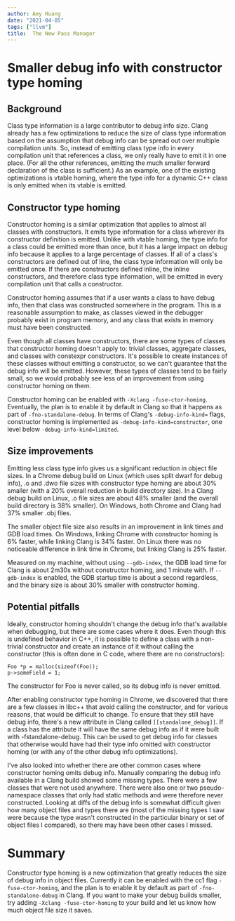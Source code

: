 ```yaml
---
author: Amy Huang
date: "2021-04-05"
tags: ["llvm"]
title:  The New Pass Manager
---
```


# Smaller debug info with constructor type homing

## Background
Class type information is a large contributor to debug info size. Clang already has a few optimizations to reduce the size of class type information based on the assumption that debug info can be spread out over multiple compilation units. So, instead of emitting class type info in every compilation unit that references a class, we only really have to emit it in one place. (For all the other references, emitting the much smaller forward declaration of the class is sufficient.) As an example, one of the existing optimizations is vtable homing, where the type info for a dynamic C++ class is only emitted when its vtable is emitted.

## Constructor type homing
Constructor homing is a similar optimization that applies to almost all classes with constructors. It emits type information for a class wherever its constructor definition is emitted. Unlike with vtable homing, the type info for a class could be emitted more than once, but it has a large impact on debug info because it applies to a large percentage of classes. If all of a class's constructors are defined out of line, the class type information will only be emitted once. If there are constructors defined inline, the inline constructors, and therefore class type information, will be emitted in every compilation unit that calls a constructor.

Constructor homing assumes that if a user wants a class to have debug info, then that class was constructed somewhere in the program. This is a reasonable assumption to make, as classes viewed in the debugger probably exist in program memory, and any class that exists in memory must have been constructed.

Even though all classes have constructors, there are some types of classes that constructor homing doesn't apply to: trivial classes, aggregate classes, and classes with constexpr constructors. It's possible to create instances of these classes without emitting a constructor, so we can't guarantee that the debug info will be emitted. However, these types of classes tend to be fairly small, so we would probably see less of an improvement from using constructor homing on them.

Constructor homing can be enabled with `-Xclang -fuse-ctor-homing`. Eventually, the plan is to enable it by default in Clang so that it happens as part of `-fno-standalone-debug`. In terms of Clang's `-debug-info-kind=` flags, constructor homing is implemented as `-debug-info-kind=constructor`, one level below `-debug-info-kind=limited`.

## Size improvements
Emitting less class type info gives us a significant reduction in object file sizes. In a Chrome debug build on Linux (which uses split dwarf for debug info), .o and .dwo file sizes with constructor type homing are about 30% smaller (with a 20% overall reduction in build directory size). In a Clang debug build on Linux, .o file sizes are about 48% smaller (and the overall build directory is 38% smaller). On Windows, both Chrome and Clang had 37% smaller .obj files.

The smaller object file size also results in an improvement in link times and GDB load times. On Windows, linking Chrome with constructor homing is 6% faster, while linking Clang is 34% faster. On Linux there was no noticeable difference in link time in Chrome, but linking Clang is 25% faster.

Measured on my machine, without using `--gdb-index`, the GDB load time for Clang is about 2m30s without constructor homing, and 1 minute with. If `--gdb-index` is enabled, the GDB startup time is about a second regardless, and the binary size is about 30% smaller with constructor homing.

## Potential pitfalls
Ideally, constructor homing shouldn't change the debug info that's available when debugging, but there are some cases where it does. Even though this is undefined behavior in C++, it is possible to define a class with a non-trivial constructor and create an instance of it without calling the constructor (this is often done in C code, where there are no constructors):

```
Foo *p = malloc(sizeof(Foo));
p->someField = 1;
```

The constructor for Foo is never called, so its debug info is never emitted.

After enabling constructor type homing in Chrome, we discovered that there are a few classes in libc++ that avoid calling the constructor, and for various reasons, that would be difficult to change. To ensure that they still have debug info, there's a new attribute in Clang called `[[standalone_debug]]`. If a class has the attribute it will have the same debug info as if it were built with -fstandalone-debug. This can be used to get debug info for classes that otherwise would have had their type info omitted with constructor homing (or with any of the other debug info optimizations).

I've also looked into whether there are other common cases where constructor homing omits debug info. Manually comparing the debug info available in a Clang build showed some missing types. There were a few classes that were not used anywhere. There were also one or two pseudo-namespace classes that only had static methods and were therefore never constructed. Looking at diffs of the debug info is somewhat difficult given how many object files and types there are (most of the missing types I saw were because the type wasn't constructed in the particular binary or set of object files I compared), so there may have been other cases I missed.

# Summary
Constructor type homing is a new optimization that greatly reduces the size of debug info in object files. Currently it can be enabled with the cc1 flag `-fuse-ctor-homing`, and the plan is to enable it by default as part of `-fno-standalone-debug` in Clang. If you want to make your debug builds smaller, try adding `-Xclang -fuse-ctor-homing` to your build and let us know how much object file size it saves.

